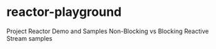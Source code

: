 # reactor-playground
Project Reactor Demo and Samples
Non-Blocking vs Blocking
Reactive Stream samples
